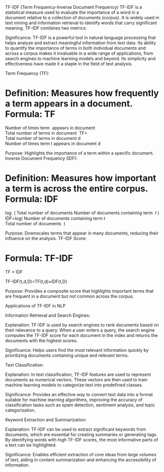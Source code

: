 TF-IDF (Term Frequency-Inverse Document Frequency)
TF-IDF is a statistical measure used to evaluate the importance of a word in a document relative to a collection of documents (corpus). It is widely used in text mining and information retrieval to identify words that carry significant meaning. TF-IDF combines two metrics:

Significance:
TF-IDF is a powerful tool in natural language processing that helps analyze and extract meaningful information from text data. Its ability to quantify the importance of terms in both individual documents and across a corpus makes it invaluable in a wide range of applications, from search engines to machine learning models and beyond. Its simplicity and effectiveness have made it a staple in the field of text analysis.

Term Frequency (TF):

Definition: Measures how frequently a term appears in a document.
Formula:
TF
=
Number of times term 
appears in document 
Total number of terms in document 
TF= 
Total number of terms in document d
Number of times term t appears in document d
​
 
Purpose: Highlights the importance of a term within a specific document.
Inverse Document Frequency (IDF):

Definition: Measures how important a term is across the entire corpus.
Formula:
IDF
=
log
⁡
(
Total number of documents
Number of documents containing term 
𝑡
)
IDF=log( 
Number of documents containing term t
Total number of documents
​
 )
 
Purpose: Downscales terms that appear in many documents, reducing their influence on the analysis.
TF-IDF Score:

Formula:
TF-IDF
=
TF
×
IDF

TF-IDF(t,d,D)=TF(t,d)×IDF(t,D)

Purpose: Provides a composite score that highlights important terms that are frequent in a document but not common across the corpus.

Applications of TF-IDF in NLP

Information Retrieval and Search Engines:

Explanation: TF-IDF is used by search engines to rank documents based on their relevance to a query. When a user enters a query, the search engine computes the TF-IDF score for each document in the index and returns the documents with the highest scores.

Significance: Helps users find the most relevant information quickly by prioritizing documents containing unique and relevant terms.

Text Classification:

Explanation: In text classification, TF-IDF features are used to represent documents as numerical vectors. These vectors are then used to train machine learning models to categorize text into predefined classes.

Significance: Provides an effective way to convert text data into a format suitable for machine learning algorithms, improving the accuracy of classification tasks such as spam detection, sentiment analysis, and topic categorization.

Keyword Extraction and Summarization:

Explanation: TF-IDF can be used to extract significant keywords from documents, which are essential for creating summaries or generating tags. By identifying words with high TF-IDF scores, the most informative parts of a text can be highlighted.

Significance: Enables efficient extraction of core ideas from large volumes of text, aiding in content summarization and enhancing the accessibility of information.

